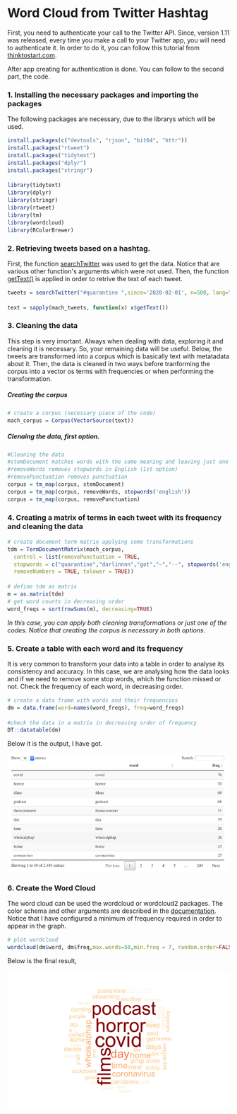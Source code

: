 # Word Cloud from Twitter Hashtag

First, you need to authenticate your call to the Twitter API. Since, version 1.11 was released, every time you make a call to your Twitter app, you will need to authenticate it.
In order to do it, you can follow this tutorial from [thinktostart.com](http://thinktostart.com/twitter-authentification-with-r/).

After app creating for authentication is done. You can follow to the second part, the code. 

### 1. Installing the necessary packages and importing the packages
The following packages are necessary, due to the librarys which will be used.

```r
install.packages(c("devtools", "rjson", "bit64", "httr"))
install.packages("rtweet")
install.packages("tidytext")
install.packages("dplyr")
install.packages("stringr")

library(tidytext)
library(dplyr)
library(stringr)
library(rtweet)
library(tm)
library(wordcloud)
library(RColorBrewer)

```

### 2. Retrieving tweets based on a hashtag.
First, the function [searchTwitter](https://www.rdocumentation.org/packages/twitteR/versions/1.1.9/topics/searchTwitter) was used to get the data. Notice that are various other function's arguments which were not used. 
Then, the function [getText()](https://www.rdocumentation.org/packages/base/versions/3.6.2/topics/gettext) is applied in order to retrive the text of each tweet.

```r
tweets = searchTwitter("#quarantine ",since='2020-02-01', n=500, lang="en")

text = sapply(mach_tweets, function(x) x$getText())

```

### 3. Cleaning the data

This step is very imortant. Always when dealing with data, exploring it and cleaning it is necessary. So, your remaining data will be useful. Below, the tweets are transformed into a corpus which is basically text with metatadata about it. 
Then, the data is cleaned in two ways before tranforming the corpus into a vector os terms with frequencies or when performing the transformation. 

##### Creating the corpus
```r
# create a corpus (necessary piece of the code)
mach_corpus = Corpus(VectorSource(text))
```
##### Clenaing the data, first option.
```r
#Cleaning the data 
#stemDocument matches words with the same meaning and leaving just one 
#removeWords removes stopwords in English (1st option)
#removePunctuation removes punctuation
corpus = tm_map(corpus, stemDocument)
corpus = tm_map(corpus, removeWords, stopwords('english'))
corpus = tm_map(corpus, removePunctuation)

```
 ### 4. Creating a matrix of terms in each tweet with its frequency and cleaning the data 
 
 ```r
 # create document term matrix applying some transformations
tdm = TermDocumentMatrix(mach_corpus,
   control = list(removePunctuation = TRUE,
   stopwords = c("quarantine","darlinnnn","got","–","--", stopwords('english')),
   removeNumbers = TRUE, tolower = TRUE))
   
# define tdm as matrix
m = as.matrix(tdm)
# get word counts in decreasing order
word_freqs = sort(rowSums(m), decreasing=TRUE) 

 ```
 
 *In this case, you can apply both cleaning transformations or just one of the codes. Notice that creating the corpus is necessary in both options.*
 
 ### 5. Create a table with each word and its frequency
 
 It is very common to transform your data into a table in order to analyse its consistency and accuracy. In this case, we are analysing how the data looks and if we need to remove some stop words, which the function missed or not.
 Check the frequency of each word, in decreasing order.
 ```r
# create a data frame with words and their frequencies
dm = data.frame(word=names(word_freqs), freq=word_freqs)

#check the data in a matrix in decreasing order of frequency
DT::datatable(dm)
 ```
 
 Below it is the output, I have got.
 
 ![Table of each word and its frequency](https://github.com/alemoraescarv/R_WordCloud_Twitter/blob/master/table_wordCloud.png)
 
 ### 6. Create the Word Cloud
 
 The word cloud can be used the wordcloud or wordcloud2 packages. The color schema and other arguments are described in the [documentation](https://www.rdocumentation.org/packages/wordcloud/versions/2.6/topics/wordcloud). 
 Notice that I have configured a minimum of frequency required in order to appear in the graph.
 ```r
 # plot wordcloud
wordcloud(dm$word, dm$freq,max.words=50,min.freq = 7, random.order=FALSE, colors=brewer.pal(7, "OrRd"))
 ```
Below is the final result, 

![Word cloud from Tweets with the hashtag #quarantine](https://github.com/alemoraescarv/R_WordCloud_Twitter/blob/master/wordcloud.png)
 

